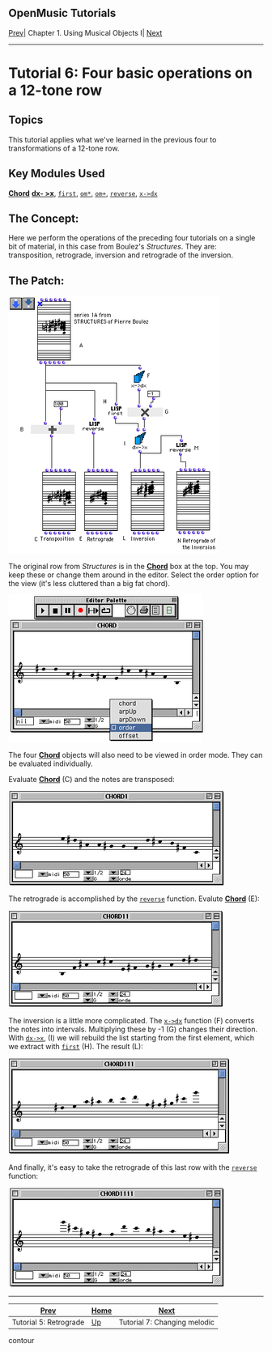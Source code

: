 OpenMusic Tutorials  
---  
[Prev](tut.gen.5.sgm)| Chapter 1. Using Musical Objects I|
[Next](tut.gen.7.sgm)  
  
* * *

# Tutorial 6: Four basic operations on a 12-tone row

## Topics

This tutorial applies what we've learned in the previous four to
transformations of a 12-tone row.

## Key Modules Used

[ **Chord**](chord) [**dx- >x**](dx-x), [`first`](first),
[`om*`](ommultiply), [`om+`](omplus), [`reverse`](reverse),
[`x->dx`](x-dx)

## The Concept:

Here we perform the operations of the preceding four tutorials on a single bit
of material, in this case from Boulez's _Structures_. They are: transposition,
retrograde, inversion and retrograde of the inversion.

## The Patch:

![](figures/tutorials/general/6a.png)

The original row from _Structures_ is in the [**Chord**](chord) box at
the top. You may keep these or change them around in the editor. Select the
order option for the view (it's less cluttered than a big fat chord).

![](figures/tutorials/general/6b.png)

The four [**Chord**](chord) objects will also need to be viewed in order
mode. They can be evaluated individually.

Evaluate [**Chord**](chord) (C) and the notes are transposed:

![](figures/tutorials/general/6c.png)

The retrograde is accomplished by the [`reverse`](reverse) function.
Evalute [**Chord**](chord) (E):

![](figures/tutorials/general/6d.png)

The inversion is a little more complicated. The [`x->dx`](x-dx) function
(F) converts the notes into intervals. Multiplying these by -1 (G) changes
their direction. With [`dx->x`](dx-x), (I) we will rebuild the list
starting from the first element, which we extract with [`first`](first)
(H). The result (L):

![](figures/tutorials/general/6e.png)

And finally, it's easy to take the retrograde of this last row with the
[`reverse`](reverse) function:

![](figures/tutorials/general/6f.png)

* * *

[Prev](tut.gen.5.sgm)| [Home](index)| [Next](tut.gen.7.sgm)  
---|---|---  
Tutorial 5: Retrograde| [Up](tut.gen.1-9)| Tutorial 7: Changing melodic
contour

